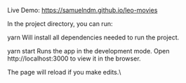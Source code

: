 Live Demo: https://samuelndm.github.io/leo-movies

In the project directory, you can run:

yarn
Will install all dependencies needed to run the project.

yarn start
Runs the app in the development mode.
Open http://localhost:3000 to view it in the browser.

The page will reload if you make edits.\
